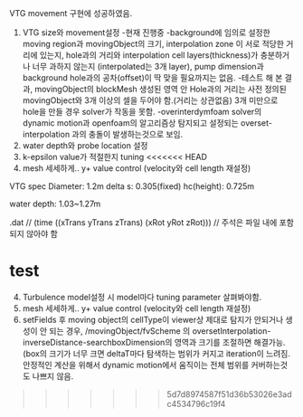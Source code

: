 VTG movement 구현에 성공하였음.
1. VTG size와 movement설정
-현재 진행중
-background에 임의로 설정한 moving region과 movingObject의 크기, interpolation zone 이 서로 적당한 거리에 있는지, hole과의 거리와 interpolation cell layers(thickness)가 충분하거나 너무 과하지 않는지
(interpolated는 3개 layer), pump dimension과 background hole과의 공차(offset)이 딱 맞을 필요까지는 없음.
-테스트 해 본 결과, movingObject의 blockMesh 생성된 영역 안 Hole과의 거리는 사전 정의된 movingObject와 3개 이상의 셀을 두어야 함.(거리는 상관없음) 3개 미만으로 hole을 만들 경우 solver가 작동을 못함.
-overinterdymfoam solver의 dynamic motion과 openfoam의 알고리즘상 탐지되고 설정되는 overset-interpolation 과의 충돌이 발생하는것으로 보임.
2. water depth와 probe location 설정
3. k-epsilon value가 적절한지 tuning
<<<<<<< HEAD
4. mesh 세세하게.. y+ value control (velocity와 cell length 재설정)

VTG spec
Diameter: 1.2m
delta s: 0.305(fixed)
hc(height): 0.725m

water depth: 1.03~1.27m

.dat
// (time ((xTrans yTrans zTrans) (xRot yRot zRot)))  // 주석은 파일 내에 포함되지 않아야 함

test
=======
4. Turbulence model설정 시 model마다 tuning parameter 살펴봐야함.
5. mesh 세세하게.. y+ value control (velocity와 cell length 재설정)
6. setFields 후 moving object의 cellType이 viewer상 제대로 탐지가 안되거나 생성이 안 되는 경우, /movingObject/fvScheme 의 oversetInterpolation-inverseDistance-searchboxDimension의 영역과 크기를 조절하면 해결가능.(box의 크기가 너무 크면 deltaT마다 탐색하는 범위가 커지고 iteration이 느려짐. 안정적인 계산을 위해서 dynamic motion에서 움직이는 전체 범위를 커버하는것도 나쁘지 않음.
>>>>>>> 5d7d8974587f51d36b53026e3adc4534796c19f4
